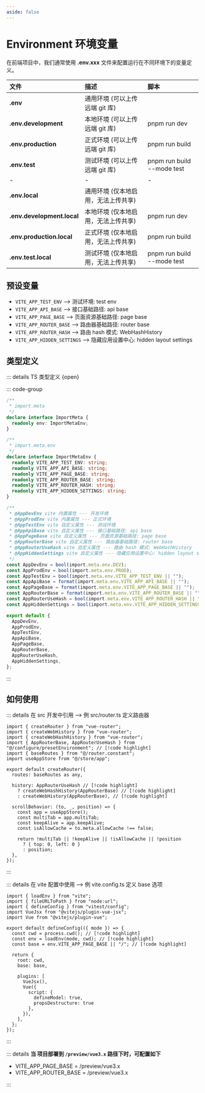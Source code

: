 ```yaml
---
aside: false
---
```


# Environment 环境变量

在前端项目中，我们通常使用 **.env.xxx** 文件来配置运行在不同环境下的变量定义。

| 文件                       | 描述                                | 脚本                       |
| :------------------------- | :---------------------------------- | :------------------------- |
| **.env**                   | 通用环境 (可以上传 远端 git 库)     |                            |
| **.env.development**       | 本地环境 (可以上传 远端 git 库)     | pnpm run dev               |
| **.env.production**        | 正式环境 (可以上传 远端 git 库)     | pnpm run build             |
| **.env.test**              | 测试环境 (可以上传 远端 git 库)     | pnpm run build --mode test |
| -                          | -                                   | -                          |
| **.env.local**             | 通用环境 (仅本地启用，无法上传共享) |                            |
| **.env.development.local** | 本地环境 (仅本地启用，无法上传共享) | pnpm run dev               |
| **.env.production.local**  | 正式环境 (仅本地启用，无法上传共享) | pnpm run build             |
| **.env.test.local**        | 测试环境 (仅本地启用，无法上传共享) | pnpm run build --mode test |

## 预设变量

- `VITE_APP_TEST_ENV` --> 测试环境: test env
- `VITE_APP_API_BASE` --> 接口基础路径: api base
- `VITE_APP_PAGE_BASE` --> 页面资源基础路径: page base
- `VITE_APP_ROUTER_BASE` --> 路由器基础路径: router base
- `VITE_APP_ROUTER_HASH` --> 路由 hash 模式: WebHashHistory
- `VITE_APP_HIDDEN_SETTINGS` --> 隐藏应用设置中心: hidden layout settings

## 类型定义

::: details TS 类型定义 {open}

::: code-group

```typescript [ImportMeta.d.ts]
/**
 * import.meta
 */
declare interface ImportMeta {
  readonly env: ImportMetaEnv;
}

/**
 * import.meta.env
 */
declare interface ImportMetaEnv {
  readonly VITE_APP_TEST_ENV: string;
  readonly VITE_APP_API_BASE: string;
  readonly VITE_APP_PAGE_BASE: string;
  readonly VITE_APP_ROUTER_BASE: string;
  readonly VITE_APP_ROUTER_HASH: string;
  readonly VITE_APP_HIDDEN_SETTINGS: string;
}
```

```typescript [presetEnvironment.ts]
/**
 * @AppDevEnv vite 内置属性 --- 开发环境
 * @AppProdEnv vite 内置属性 --- 正式环境
 * @AppTestEnv vite 自定义属性 --- 测试环境
 * @AppApiBase vite 自定义属性 --- 接口基础路径: api base
 * @AppPageBase vite 自定义属性 --- 页面资源基础路径: page base
 * @AppRouterBase vite 自定义属性 --- 路由器基础路径: router base
 * @AppRouterUseHash vite 自定义属性 --- 路由 hash 模式: WebHashHistory
 * @AppHiddenSettings vite 自定义属性 --- 隐藏应用设置中心: hidden layout settings
 */
const AppDevEnv = bool(import.meta.env.DEV);
const AppProdEnv = bool(import.meta.env.PROD);
const AppTestEnv = bool(import.meta.env.VITE_APP_TEST_ENV || "");
const AppApiBase = format(import.meta.env.VITE_APP_API_BASE || "");
const AppPageBase = format(import.meta.env.VITE_APP_PAGE_BASE || "");
const AppRouterBase = format(import.meta.env.VITE_APP_ROUTER_BASE || "");
const AppRouterUseHash = bool(import.meta.env.VITE_APP_ROUTER_HASH || "");
const AppHiddenSettings = bool(import.meta.env.VITE_APP_HIDDEN_SETTINGS || "");

export default {
  AppDevEnv,
  AppProdEnv,
  AppTestEnv,
  AppApiBase,
  AppPageBase,
  AppRouterBase,
  AppRouterUseHash,
  AppHiddenSettings,
};
```

:::

## 如何使用

::: details 在 src 开发中引用 --> 例 src/router.ts 定义路由器

```typescript:line-numbers
import { createRouter } from "vue-router";
import { createWebHistory } from "vue-router";
import { createWebHashHistory } from "vue-router";
import { AppRouterBase, AppRouterUseHash } from "@/configure/presetEnvironment"; // [!code highlight]
import { baseRoutes } from "@/router.constant";
import useAppStore from "@/store/app";

export default createRouter({
  routes: baseRoutes as any,

  history: AppRouterUseHash // [!code highlight]
    ? createWebHashHistory(AppRouterBase) // [!code highlight]
    : createWebHistory(AppRouterBase), // [!code highlight]

  scrollBehavior: (to, _, position) => {
    const app = useAppStore();
    const multiTab = app.multiTab;
    const keepAlive = app.keepAlive;
    const isAllowCache = to.meta.allowCache !== false;

    return !multiTab || !keepAlive || !isAllowCache || !position
      ? { top: 0, left: 0 }
      : position;
  },
});
```

:::

::: details 在 vite 配置中使用 --> 例 vite.config.ts 定义 base 选项

```typescript:line-numbers
import { loadEnv } from "vite";
import { fileURLToPath } from "node:url";
import { defineConfig } from "vitest/config";
import VueJsx from "@vitejs/plugin-vue-jsx";
import Vue from "@vitejs/plugin-vue";

export default defineConfig(({ mode }) => {
  const cwd = process.cwd(); // [!code highlight]
  const env = loadEnv(mode, cwd); // [!code highlight]
  const base = env.VITE_APP_PAGE_BASE || "/"; // [!code highlight]

  return {
    root: cwd,
    base: base,

    plugins: [
      VueJsx(),
      Vue({
        script: {
          defineModel: true,
          propsDestructure: true
        },
      }),
    ],
  };
});
```

:::

::: details **当 项目部署到 `/preview/vue3.x` 路径下时，可配置如下**

- VITE_APP_PAGE_BASE = /preview/vue3.x
- VITE_APP_ROUTER_BASE = /preview/vue3.x

:::
